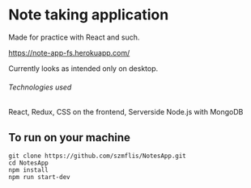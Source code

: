 # Note taking application

Made for practice with React and such.

https://note-app-fs.herokuapp.com/

Currently looks as intended only on desktop. 

###### Technologies used
React, Redux, CSS on the frontend, Serverside Node.js with MongoDB

## To run on your machine

```
git clone https://github.com/szmflis/NotesApp.git
cd NotesApp
npm install
npm run start-dev
```

